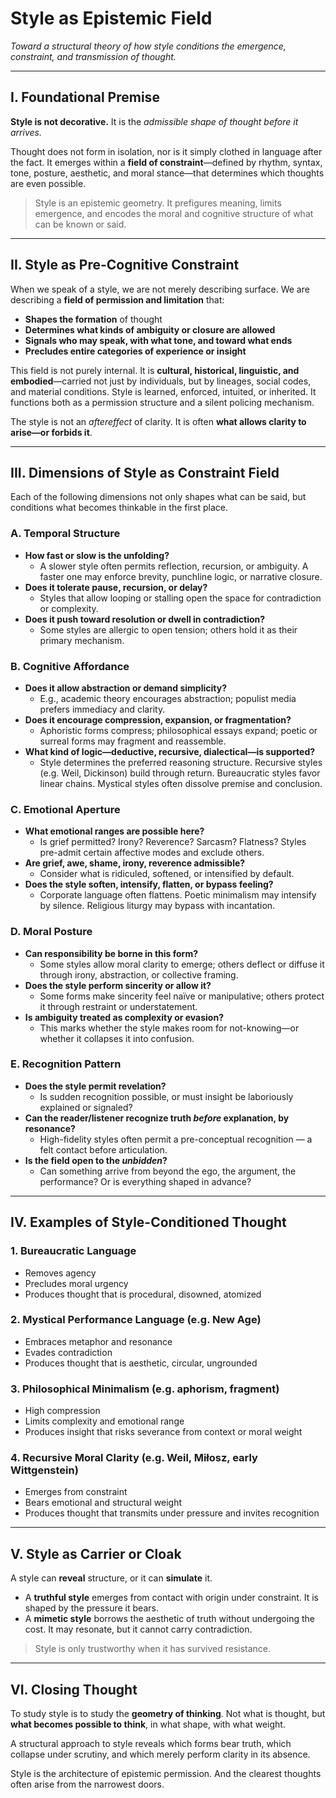 # Style as Epistemic Field

*Toward a structural theory of how style conditions the emergence, constraint, and transmission of thought.*

---

## I. Foundational Premise

**Style is not decorative.** It is the *admissible shape of thought before it arrives.*

Thought does not form in isolation, nor is it simply clothed in language after the fact. It emerges within a **field of constraint**—defined by rhythm, syntax, tone, posture, aesthetic, and moral stance—that determines which thoughts are even possible.

> Style is an epistemic geometry. It prefigures meaning, limits emergence, and encodes the moral and cognitive structure of what can be known or said.

---

## II. Style as Pre-Cognitive Constraint

When we speak of a style, we are not merely describing surface. We are describing a **field of permission and limitation** that:

- **Shapes the formation** of thought
- **Determines what kinds of ambiguity or closure are allowed**
- **Signals who may speak, with what tone, and toward what ends**
- **Precludes entire categories of experience or insight**

This field is not purely internal. It is **cultural, historical, linguistic, and embodied**—carried not just by individuals, but by lineages, social codes, and material conditions. Style is learned, enforced, intuited, or inherited. It functions both as a permission structure and a silent policing mechanism.

The style is not an *aftereffect* of clarity. It is often **what allows clarity to arise—or forbids it**.

---

## III. Dimensions of Style as Constraint Field

Each of the following dimensions not only shapes what can be said, but conditions what becomes thinkable in the first place.

### A. Temporal Structure
- **How fast or slow is the unfolding?**
  - A slower style often permits reflection, recursion, or ambiguity. A faster one may enforce brevity, punchline logic, or narrative closure.
- **Does it tolerate pause, recursion, or delay?**
  - Styles that allow looping or stalling open the space for contradiction or complexity.
- **Does it push toward resolution or dwell in contradiction?**
  - Some styles are allergic to open tension; others hold it as their primary mechanism.

### B. Cognitive Affordance
- **Does it allow abstraction or demand simplicity?**
  - E.g., academic theory encourages abstraction; populist media prefers immediacy and clarity.
- **Does it encourage compression, expansion, or fragmentation?**
  - Aphoristic forms compress; philosophical essays expand; poetic or surreal forms may fragment and reassemble.
- **What kind of logic—deductive, recursive, dialectical—is supported?**
  - Style determines the preferred reasoning structure. Recursive styles (e.g. Weil, Dickinson) build through return. Bureaucratic styles favor linear chains. Mystical styles often dissolve premise and conclusion.

### C. Emotional Aperture
- **What emotional ranges are possible here?**
  - Is grief permitted? Irony? Reverence? Sarcasm? Flatness? Styles pre-admit certain affective modes and exclude others.
- **Are grief, awe, shame, irony, reverence admissible?**
  - Consider what is ridiculed, softened, or intensified by default.
- **Does the style soften, intensify, flatten, or bypass feeling?**
  - Corporate language often flattens. Poetic minimalism may intensify by silence. Religious liturgy may bypass with incantation.

### D. Moral Posture
- **Can responsibility be borne in this form?**
  - Some styles allow moral clarity to emerge; others deflect or diffuse it through irony, abstraction, or collective framing.
- **Does the style perform sincerity or allow it?**
  - Some forms make sincerity feel naïve or manipulative; others protect it through restraint or understatement.
- **Is ambiguity treated as complexity or evasion?**
  - This marks whether the style makes room for not-knowing—or whether it collapses it into confusion.

### E. Recognition Pattern
- **Does the style permit revelation?**
  - Is sudden recognition possible, or must insight be laboriously explained or signaled?
- **Can the reader/listener recognize truth *before* explanation, by resonance?**
  - High-fidelity styles often permit a pre-conceptual recognition — a felt contact before articulation.
- **Is the field open to the *unbidden*?**
  - Can something arrive from beyond the ego, the argument, the performance? Or is everything shaped in advance?

---

## IV. Examples of Style-Conditioned Thought

### 1. Bureaucratic Language
- Removes agency
- Precludes moral urgency
- Produces thought that is procedural, disowned, atomized

### 2. Mystical Performance Language (e.g. New Age)
- Embraces metaphor and resonance
- Evades contradiction
- Produces thought that is aesthetic, circular, ungrounded

### 3. Philosophical Minimalism (e.g. aphorism, fragment)
- High compression
- Limits complexity and emotional range
- Produces insight that risks severance from context or moral weight

### 4. Recursive Moral Clarity (e.g. Weil, Miłosz, early Wittgenstein)
- Emerges from constraint
- Bears emotional and structural weight
- Produces thought that transmits under pressure and invites recognition

---

## V. Style as Carrier or Cloak

A style can **reveal** structure, or it can **simulate** it.

- A **truthful style** emerges from contact with origin under constraint. It is shaped by the pressure it bears.
- A **mimetic style** borrows the aesthetic of truth without undergoing the cost. It may resonate, but it cannot carry contradiction.

> Style is only trustworthy when it has survived resistance.

---

## VI. Closing Thought

To study style is to study the **geometry of thinking**. Not what is thought, but **what becomes possible to think**, in what shape, with what weight.

A structural approach to style reveals which forms bear truth, which collapse under scrutiny, and which merely perform clarity in its absence.

Style is the architecture of epistemic permission.
And the clearest thoughts often arise from the narrowest doors.
